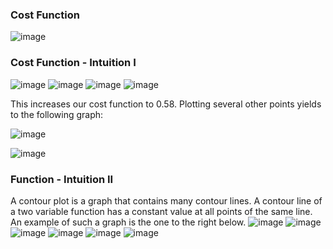 ### Cost Function
![image](https://user-images.githubusercontent.com/92245436/147368609-a5402704-6306-4384-8993-df26c6681daf.png)

### Cost Function - Intuition I
![image](https://user-images.githubusercontent.com/92245436/147368648-0512d926-c977-4d9f-afd4-0707175685e8.png)
![image](https://user-images.githubusercontent.com/92245436/147368651-78085a0a-d5f5-4e53-9ffd-6d49d755df50.png)
![image](https://user-images.githubusercontent.com/92245436/147368653-00bd2e15-70ce-4dff-8195-7466c6694dfd.png)
![image](https://user-images.githubusercontent.com/92245436/147368657-9282013d-cc35-45a8-9429-fa8b4e2e93de.png)

This increases our cost function to 0.58. Plotting several other points yields to the following graph: 


![image](https://user-images.githubusercontent.com/92245436/147368674-77330455-044a-4bbc-8ce1-33df68876063.png)


![image](https://user-images.githubusercontent.com/92245436/147368722-a7b1a2d4-d1b0-4bcf-a800-0048680c19e4.png)

###  Function - Intuition II
A contour plot is a graph that contains many contour lines. A contour line of a two variable function has a constant value at all points of the same line. An example of such a graph is the one to the right below.
![image](https://user-images.githubusercontent.com/92245436/147368877-6723c0ed-243f-4a72-926c-81178bde8448.png)
![image](https://user-images.githubusercontent.com/92245436/147368890-9ad574f9-ddd7-4aee-87f2-81e962473030.png)
![image](https://user-images.githubusercontent.com/92245436/147368893-e5d99dff-1ce9-49a8-9112-1ca9d366f48a.png)
![image](https://user-images.githubusercontent.com/92245436/147368900-6e9f4d32-dcfd-4053-9368-9937d4109daf.png)
![image](https://user-images.githubusercontent.com/92245436/147368903-204c4214-f009-4eff-b6b5-5136de9ea1ab.png)
![image](https://user-images.githubusercontent.com/92245436/147368910-89b0ee9a-cd54-4a79-873c-46ce6781a91a.png)


